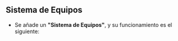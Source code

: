 ## Sistema de Equipos

- Se añade un **"Sistema de Equipos"**, y su funcionamiento es el siguiente:
